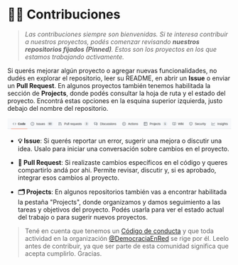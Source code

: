 # 👷‍♀️ Contribuciones

> _Las contribuciones siempre son bienvenidas. Si te interesa contribuir a nuestros proyectos, podés comenzar revisando **nuestros repositorios fijados (Pinned)**. Estos son los proyectos en los que estamos trabajando activamente._

Si querés mejorar algún proyecto o agregar nuevas funcionalidades, no dudés en explorar el repositorio, leer su README, en abrir un **Issue** o enviar un **Pull Request**. En algunos proyectos también tenemos habilitada la sección de **Projects**, donde podés consultar la hoja de ruta y el estado del proyecto. Encontrá estas opciones en la esquina superior izquierda, justo debajo del nombre del repositorio.

![Vista de pestañas](image-contributing.jpeg)

- **💡 Issue**: Si querés reportar un error, sugerir una mejora o discutir una idea. Usalo para iniciar una conversación sobre cambios en el proyecto.

- **🔄 Pull Request**: Si realizaste cambios específicos en el código y queres compartirlo andá por ahi. Permite revisar, discutir y, si es aprobado, integrar esos cambios al proyecto.

- **🗂 Projects**: En algunos repositorios también vas a encontrar habilitada la pestaña "Projects", donde organizamos y damos seguimiento a las tareas y objetivos del proyecto. Podés usarla para ver el estado actual del trabajo o para sugerir nuevos proyectos.

> Tené en cuenta que tenemos un [Código de conducta](CODE_OF_CONDUCT.md) y que toda actividad en la organización [@DemocraciaEnRed](https://github.com/DemocraciaEnRed) se rige por él. Leelo antes de contribuir, ya que ser parte de esta comunidad significa que acepta cumplirlo. Gracias.
